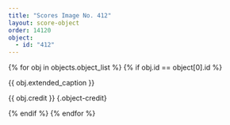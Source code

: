 ```yaml
---
title: "Scores Image No. 412"
layout: score-object
order: 14120
object:
  - id: "412"
---
```


{% for obj in objects.object_list %}
{% if obj.id == object[0].id %}

{{ obj.extended_caption }}

{{ obj.credit }} {.object-credit}

{% endif %}
{% endfor %}
